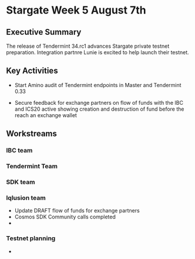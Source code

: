 # Stargate Week 5 August 7th

## Executive Summary
The release of Tendermint 34.rc1 advances Stargate private testnet preparation. Integration partnre Lunie is excited to help launch their testnet.


## Key Activities
* Start Amino audit of Tendermint endpoints in Master and Tendermint 0.33

* Secure feedback for exchange partners on flow of funds with the IBC and ICS20 active showing creation and destruction of fund before the reach an exchange wallet




## Workstreams

### IBC team


### Tendermint Team



### SDK team



### Iqlusion team

* Update DRAFT flow of funds for exchange partners
* Cosmos SDK Community calls completed
* 

### Testnet planning

* 